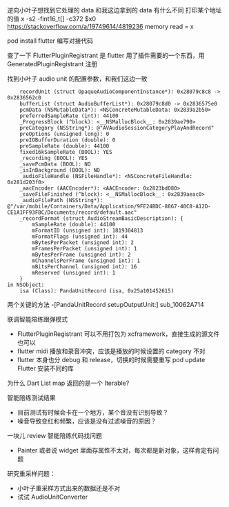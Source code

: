 逆向小叶子想找到它处理的 data 和我这边拿到的 data 有什么不同
打印某个地址的值
x -s2 -fint16_t[] -c372 $x0
https://stackoverflow.com/a/19749614/4819236
memory read = x

pod install flutter 编写对接代码

查了一下 FlutterPluginRegistrant 
是 flutter 用了插件需要的一个东西，用 GeneratedPluginRegistrant 注册

找到小叶子 audio unit 的配置参数，和我们这边一致
```
	recordUnit (struct OpaqueAudioComponentInstance*): 0x28079c8c8 -> 0x2836562c0
	bufferList (struct AudioBufferList*): 0x28079c8d0 -> 0x2836575e0
	pcmData (NSMutableData*): <NSConcreteMutableData: 0x2839a2b50>
	preferredSampleRate (int): 44100
	_ProgressBlock (^block): <__NSMallocBlock__: 0x2839ae790>
	preCategory (NSString*): @"AVAudioSessionCategoryPlayAndRecord"
	preOptions (unsigned long): 0
	preIOBufferDuration (double): 0
	preSampleRate (double): 44100
	fixed16kSampleRate (BOOL): YES
	_recording (BOOL): YES
	_savePcmData (BOOL): NO
	_isInBackground (BOOL): NO
	_audioFileHandle (NSFileHandle*): <NSConcreteFileHandle: 0x281d203f0>
	_aacEncoder (AACEncoder*): <AACEncoder: 0x2823bd080>
	_saveFileFinished (^block): <__NSMallocBlock__: 0x2839aeac0>
	_audioFilePath (NSString*): @"/var/mobile/Containers/Data/Application/9FE24BDC-8867-40C8-A12D-CE1A1FF93FBC/Documents/record/default.aac"
	_recordFormat (struct AudioStreamBasicDescription): {
		mSampleRate (double): 44100
		mFormatID (unsigned int): 1819304813
		mFormatFlags (unsigned int): 44
		mBytesPerPacket (unsigned int): 2
		mFramesPerPacket (unsigned int): 1
		mBytesPerFrame (unsigned int): 2
		mChannelsPerFrame (unsigned int): 1
		mBitsPerChannel (unsigned int): 16
		mReserved (unsigned int): 1
	}
in NSObject:
	isa (Class): PandaUnitRecord (isa, 0x25a101452615)
```

两个关键的方法
-\[PandaUnitRecord setupOutputUnit:\]
sub_10062A714

联调智能陪练跟弹模式
- FlutterPluginRegistrant 可以不用打包为 xcframework，直接生成的源文件也可以
- flutter midi 播放和录音冲突，应该是播放的时候设置的 category 不对
- flutter 本身也分 debug 和 release，切换的时候需要重写 pod update Flutter 安装不同的库

为什么 Dart List map 返回的是一个 Iterable?

智能陪练测试结果
- 目前测试有时候会卡在一个地方，某个音没有识别导致？
- 噪音导致变红和频繁，应该是没有过滤噪音的原因？

一块儿 review 智能陪练代码找问题
- Painter 或者说 widget 里面存属性不太对，每次都是新对象，这样肯定有问题

研究重采样问题：
- 小叶子重采样方式出来的数据还是不对
- 试试 AudioUnitConverter